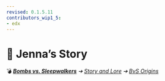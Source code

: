 ```yaml
---
revised: 0.1.5.11
contributors_wip1_5:
- edx
---
```


# 📁 Jenna’s Story

💣 ***[Bombs vs. Sleepwalkers](/README.md)** ➔ [Story and Lore](/story/readme.md) ➔ [BvS Origins](/story/bvso/readme.md)*
